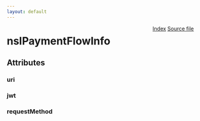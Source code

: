 ```yaml
---
layout: default
---
```

<div class='links' style='float:right'><a href="../index.html">Index</a>
<a href="http://dxr.mozilla.org/mozilla-central/source/dom/payment/interfaces/nsIPaymentFlowInfo.idl">Source file</a>
</div>

# nsIPaymentFlowInfo #

## Attributes ##

### uri ###

### jwt ###

### requestMethod ###
